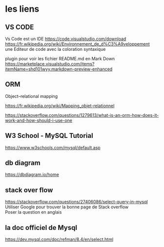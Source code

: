 # les liens

## VS CODE
Vs Code est un IDE
https://code.visualstudio.com/download 
https://fr.wikipedia.org/wiki/Environnement_de_d%C3%A9veloppement  
une Editeur de code avec la coloration syntaxique  

plugin pour voir les fichier README.md en Mark Down  
https://marketplace.visualstudio.com/items?itemName=shd101wyy.markdown-preview-enhanced
   
  
## ORM
Object–relational mapping  

https://fr.wikipedia.org/wiki/Mapping_objet-relationnel

https://stackoverflow.com/questions/1279613/what-is-an-orm-how-does-it-work-and-how-should-i-use-one
  

## W3 School - MySQL Tutorial
https://www.w3schools.com/mysql/default.asp
  

## db diagram 
https://dbdiagram.io/home
  

## stack over flow
https://stackoverflow.com/questions/27406086/select-query-in-mysql
Utiliser Google pour trouver la bonne page de Stack overflow  
Poser la question en anglais  
  
   
## la doc officiel de Mysql
https://dev.mysql.com/doc/refman/8.4/en/select.html  